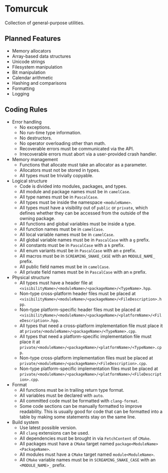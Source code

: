 # Tomurcuk

Collection of general-purpose utilities.

## Planned Features

- Memory allocators
- Array-based data structures
- Unicode strings
- Filesystem manipulation
- Bit manipulation
- Calendar arithmetic
- Hashing and comparisons
- Formatting
- Logging

## Coding Rules

- Error handling
  - No exceptions.
  - No run-time type information.
  - No destructors.
  - No operator overloading other than math.
  - Recoverable errors must be communicated via the API.
  - Irrecoverable errors must abort via a user-provided crash handler.
- Memory management
  - Functions that allocate must take an allocator as a parameter.
  - Allocators must not be stored in types.
  - All types must be trivially copyable.
- Logical structure
  - Code is divided into modules, packages, and types.
  - All module and package names must be in `camelCase`.
  - All type names must be in `PascalCase`.
  - All types must be inside the namespace `<moduleName>`.
  - All types must have a visibility out of `public` or `private`, which defines
    whether they can be accessed from the outside of the owning package.
  - All functions and global variables must be inside a type.
  - All function names must be in `camelCase`.
  - All local variable names must be in `camelCase`.
  - All global variable names must be in `PascalCase` with a `g` prefix.
  - All constants must be in `PascalCase` with a `k` prefix.
  - All enum variants must be in `PascalCase` with an `e` prefix.
  - All macros must be in `SCREAMING_SNAKE_CASE` with an `MODULE_NAME_` prefix.
  - All public field names must be in `camelCase`.
  - All private field names must be in `PascalCase` with an `m` prefix.
- Physical structure
  - All types must have a header file at
    `<visibilityName>/<moduleName>/<packageName>/<TypeName>.hpp`.
  - Non-type cross-platform header files must be placed at
    `<visibilityName>/<moduleName>/<packageName>/<FileDescription>.hpp`.
  - Non-type platform-specific header files must be placed at
    `<visibilityName>/<moduleName>/<packageName>/<platformName>/<FileDescription>.hpp`.
  - All types that need a cross-platform implementation file must place it at
    `private/<moduleName>/<packageName>/<TypeName>.cpp`.
  - All types that need a platform-specific implementation file must place it at
    `private/<moduleName>/<packageName>/<platformName>/<TypeName>.cpp`.
  - Non-type cross-platform implementation files must be placed at
    `private/<moduleName>/<packageName>/<FileDescription>.cpp`.
  - Non-type platform-specific implementation files must be placed at
    `private/<moduleName>/<packageName>/<platformName>/<FileDescription>.cpp`.
- Format
  - All functions must be in trailing return type format.
  - All variables must be declared with `auto`.
  - All committed code must be formatted with `clang-format`.
  - Some code sections can be manually formatted to improve readability. This is
    usually good for code that can be formatted into a table by making some
    statements stay on the same line.
- Build system
  - Use latest possible version.
  - All `clang` extensions can be used.
  - All dependencies must be brought in via `FetchContent` of `CMake`.
  - All packages must have a `CMake` target named
    `package<ModuleName><PackageName>`.
  - All modules must have a `CMake` target named `module<ModuleName>`.
  - All `CMake` variable names must be in `SCREAMING_SNAKE_CASE` with an
    `<MODULE_NAME>_` prefix.
